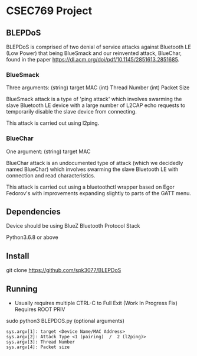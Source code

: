 # CSEC769 Project

## BLEPDoS

BLEPDoS is comprised of two denial of service attacks against Bluetooth LE (Low Power) that being BlueSmack and our reinvented attack, BlueChar, found in the paper https://dl.acm.org/doi/pdf/10.1145/2851613.2851685.

### BlueSmack
Three arguments: (string) target MAC (int) Thread Number (int) Packet Size

BlueSmack attack is a type of 'ping attack' which involves swarming the slave Bluetooth LE device with a large number of L2CAP echo requests to temporarily disable the slave device from connecting.

This attack is carried out using l2ping.

### BlueChar
One argument: (string) target MAC

BlueChar attack is an undocumented type of attack (which we decidedly named BlueChar) which involves swarming the slave Bluetooth LE with connection and read characteristics.

This attack is carried out using a bluetoothctl wrapper based on Egor Fedorov's with improvements expanding slightly to parts of the GATT menu.

## Dependencies
Device should be using BlueZ Bluetooth Protocol Stack

Python3.6.8 or above

## Install
git clone https://github.com/spk3077/BLEPDoS

## Running
- Usually requires multiple CTRL-C to Full Exit (Work In Progress Fix)
Requires ROOT PRIV

sudo python3 BLEPDOS.py (optional arguments)

    sys.argv[1]: target <Device Name/MAC Address>
    sys.argv[2]: Attack Type <1 (pairing)  /  2 (l2ping)>
    sys.argv[3]: Thread Number
    sys.argv[4]: Packet size
